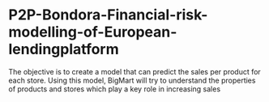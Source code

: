 # P2P-Bondora-Financial-risk-modelling-of-European-lendingplatform
The objective is to create a model that can predict the sales per product for each store. Using this model, BigMart will try to understand the properties of products and stores which play a key role in increasing sales

